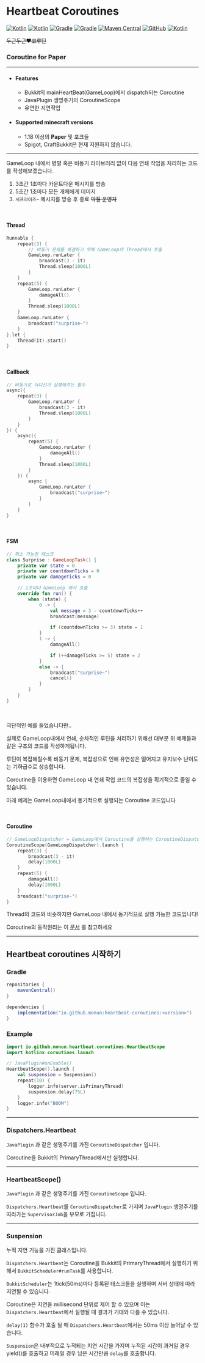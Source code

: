 # Heartbeat Coroutines

[![Kotlin](https://img.shields.io/badge/java-17-ED8B00.svg?logo=java)](https://www.azul.com/)
[![Kotlin](https://img.shields.io/badge/kotlin-1.8.22-585DEF.svg?logo=kotlin)](http://kotlinlang.org)
[![Gradle](https://img.shields.io/badge/kotlinx.coroutines-1.7.2-585DEF.svg)](https://github.com/Kotlin/kotlinx.coroutines)
[![Gradle](https://img.shields.io/badge/gradle-8.2.1-02303A.svg?logo=gradle)](https://gradle.org)
[![Maven Central](https://img.shields.io/maven-central/v/io.github.monun/heartbeat-coroutines)](https://search.maven.org/artifact/io.github.monun/heartbeat-coroutines)
[![GitHub](https://img.shields.io/github/license/monun/invfx)](https://www.gnu.org/licenses/gpl-3.0.html)
[![Kotlin](https://img.shields.io/badge/youtube-각별-red.svg?logo=youtube)](https://www.youtube.com/channel/UCDrAR1OWC2MD4s0JLetN0MA)

~~두근두근❤️코루틴~~

### Coroutine for Paper

---

* #### Features
    * Bukkit의 mainHeartBeat(GameLoop)에서 dispatch되는 Coroutine
    * JavaPlugin 생명주기의 CoroutineScope
    * 유연한 지연작업
* #### Supported minecraft versions
  * 1.18 이상의 **Paper** 및 포크들
  * Spigot, CraftBukkit은 현재 지원하지 않습니다.

---

GameLoop 내에서 병렬 혹은 비동기 라이브러리 없이 다음 연쇄 작업을 처리하는 코드를 작성해보겠습니다.

1. 3초간 1초마다 카운트다운 메시지를 방송
2. 5초간 1초마다 모든 개체에게 데미지
3. `서프라이즈~` 메시지를 방송 후 종료 ~~악질 운영자~~

<br>

#### Thread

```kotlin
Runnable {
    repeat(3) {
        // 비동기 문제를 해결하기 위해 GameLoop의 Thread에서 호출 
        GameLoop.runLater {
            broadcast(3 - it)
            Thread.sleep(1000L)
        }
    }
    repeat(5) {
        GameLoop.runLater {
            damageAll()
        }
        Thread.sleep(1000L)
    }
    GameLoop.runLater {
        broadcast("surprise~")
    }
}.let {
    Thread(it).start()
}
```

<br>

#### Callback

```kotlin
// 비동기로 어디선가 실행해주는 함수
async({
    repeat(3) {
        GameLoop.runLater {
            broadcast(3 - it)
            Thread.sleep(1000L)
        }
    }
}) {
    async({
        repeat(5) {
            GameLoop.runLater {
                damageAll()
            }
            Thread.sleep(1000L)
        }
    }) {
        async {
            GameLoop.runLater {
                broadcast("surprise~")
            }
        }
    }
}

```

<br>

#### FSM

```kotlin
// 취소 가능한 태스크
class Surprise : GameLoopTask() {
    private var state = 0
    private var countdownTicks = 0
    private var damageTicks = 0

    // 1초마다 GameLoop 에서 호출
    override fun run() {
        when (state) {
            0 -> {
                val message = 3 - countdownTicks++
                broadcast(message)

                if (countdownTicks >= 3) state = 1
            }
            1 -> {
                damageAll()

                if (++damageTicks >= 5) state = 2
            }
            else -> {
                broadcast("surprise~")
                cancel()
            }
        }
    }
}

```

<br>

극단적인 예를 들었습니다만..

실제로 GameLoop내에서 연쇄, 순차적인 루틴을 처리하기 위해선 대부분 위 예제들과 같은 구조의 코드를 작성하게됩니다.

루틴이 복잡해질수록 비동기 문제, 복잡성으로 인해 유연성은 떨어지고 유지보수 난이도는 기하급수로 상승합니다.

Coroutine을 이용하면 GameLoop 내 연쇄 작업 코드의 복잡성을 획기적으로 줄일 수 있습니다.

아래 예제는 GameLoop내에서 동기적으로 실행되는 Coroutine 코드입니다

<br>

#### Coroutine

```kotlin
// GameLoopDispatcher = GameLoop에서 Coroutine을 실행하는 CoroutineDispatcher 
CoroutineScope(GameLoopDispatcher).launch {
    repeat(3) {
        broadcast(3 - it)
        delay(1000L)
    }
    repeat(5) {
        damageAll()
        delay(1000L)
    }
    broadcast("surprise~")
}
```

Thread의 코드와 비슷하지만 GameLoop 내에서 동기적으로 실행 가능한 코드입니다!

Coroutine의 동작원리는 이 [문서](https://kotlinlang.org/docs/coroutines-overview.html) 를 참고하세요

---

## Heartbeat coroutines 시작하기

### Gradle

```gradle
repositories {
    mavenCentral()
}
```

```gradle
dependencies {
    implementation("io.github.monun:heartbeat-coroutines:<version>")
}
```

### Example

```kotlin
import io.github.monun.heartbeat.coroutines.HeartbeatScope
import kotlinx.coroutines.launch

// JavaPlugin#onEnable()
HeartbeatScope().launch {
    val suspension = Suspension()
    repeat(10) {
        logger.info(server.isPrimaryThread)
        suspension.delay(75L)
    }
    logger.info("BOOM")
}
```

---

### Dispatchers.Heartbeat

`JavaPlugin` 과 같은 생명주기를 가진 `CoroutineDispatcher` 입니다.

Coroutine을 Bukkit의 PrimaryThread에서만 실행합니다.

---

### HeartbeatScope()

`JavaPlugin` 과 같은 생명주기를 가진 `CoroutineScope` 입니다.

`Dispatchers.Heartbeat`를 `CoroutineDispatcher`로 가지며 `JavaPlugin` 생명주기를 따라가는 `SupervisorJob`을 부모로 가집니다.

---

### Suspension

누적 지연 기능을 가진 클래스입니다.

`Dispatchers.Heartbeat`는 Coroutine을 Bukkit의 PrimaryThread에서 실행하기 위해서 `BukkitScheduler#runTask`를 사용합니다.

`BukkitScheduler`는 1tick(50ms)마다 등록된 태스크들을 실행하며 서버 상태에 따라 지연될 수 있습니다.

Coroutine은 지연을 millisecond 단위로 제어 할 수 있으며 이는 `Dispatchers.Heartbeat`에서 실행될 때 결과가 기대와 다를 수 있습니다.

`delay(1)` 함수가 호출 될 때 `Dispatchers.Heartbeat`에서는 50ms 이상 늘어날 수 있습니다.

`Suspension`은 내부적으로 누적되는 지연 시간을 가지며 누적된 시간이 과거일 경우 yield()를 호출하고 미래일 경우 남은 시간만큼 `delay`를 호출합니다. 
